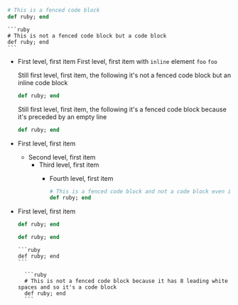 ```ruby
# This is a fenced code block
def ruby; end
```

    ```ruby
    # This is not a fenced code block but a code block
    def ruby; end
    ```

* First level, first item
  First level, first item with `inline` element ``foo`` ``foo``

  Still first level, first item, the following it's not a fenced code block but an inline code block
  ```ruby
  def ruby; end
  ```

  Still first level, first item, the following it's a fenced code block because it's preceded by an empty line

  ```ruby
  def ruby; end
  ```


* First level, first item
  * Second level, first item
    * Third level, first item
      * Fourth level, first item

        ```ruby
        # This is a fenced code block and not a code block even it has 8 leading spaces because it's contained in a fourth level list item
        def ruby; end
        ```


* First level, first item

  ```ruby
  def ruby; end
  ```

    ```ruby
    def ruby; end
    ```

      ```ruby
      def ruby; end
      ```

        ```ruby
        # This is not a fenced code block because it has 8 leading white spaces and so it's a code block
        def ruby; end
        ```

